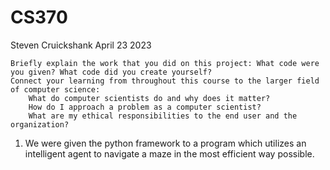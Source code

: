 # CS370

Steven Cruickshank
April 23 2023



    Briefly explain the work that you did on this project: What code were you given? What code did you create yourself?
    Connect your learning from throughout this course to the larger field of computer science:
        What do computer scientists do and why does it matter?
        How do I approach a problem as a computer scientist?
        What are my ethical responsibilities to the end user and the organization?


1) We were given the python framework to a program which utilizes an intelligent agent to navigate a maze in the most efficient way possible. 
